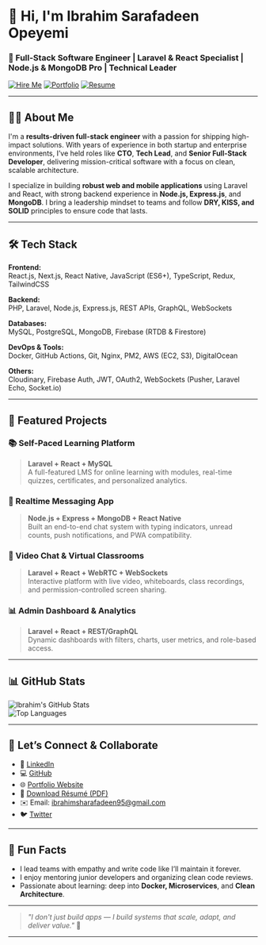 # 👋 Hi, I'm Ibrahim Sarafadeen Opeyemi

### 🚀 Full-Stack Software Engineer | Laravel & React Specialist | Node.js & MongoDB Pro | Technical Leader

[![Hire Me](https://img.shields.io/badge/Hire%20Me-LinkedIn-blue?style=for-the-badge&logo=linkedin)](http://www.linkedin.com/in/ibrahim-sarafadeen-opeyemi95/)
[![Portfolio](https://img.shields.io/badge/View%20Portfolio-Click%20Here-orange?style=for-the-badge&logo=react)](https://ibrahimyemi.netlify.app/)
[![Resume](https://img.shields.io/badge/Download%20CV-PDF-red?style=for-the-badge&logo=adobeacrobatreader)](https://your-cv-link.com/Ibrahim-Sarafadeen-CV.pdf)

---

## 👨‍💻 About Me

I'm a **results-driven full-stack engineer** with a passion for shipping high-impact solutions. With years of experience in both startup and enterprise environments, I’ve held roles like **CTO**, **Tech Lead**, and **Senior Full-Stack Developer**, delivering mission-critical software with a focus on clean, scalable architecture.

I specialize in building **robust web and mobile applications** using Laravel and React, with strong backend experience in **Node.js, Express.js**, and **MongoDB**. I bring a leadership mindset to teams and follow **DRY, KISS, and SOLID** principles to ensure code that lasts.

---

## 🛠️ Tech Stack

**Frontend:**  
React.js, Next.js, React Native, JavaScript (ES6+), TypeScript, Redux, TailwindCSS

**Backend:**  
PHP, Laravel, Node.js, Express.js, REST APIs, GraphQL, WebSockets

**Databases:**  
MySQL, PostgreSQL, MongoDB, Firebase (RTDB & Firestore)

**DevOps & Tools:**  
Docker, GitHub Actions, Git, Nginx, PM2, AWS (EC2, S3), DigitalOcean

**Others:**  
Cloudinary, Firebase Auth, JWT, OAuth2, WebSockets (Pusher, Laravel Echo, Socket.io)

---

## 🚀 Featured Projects

### 📚 Self-Paced Learning Platform
> **Laravel + React + MySQL**  
A full-featured LMS for online learning with modules, real-time quizzes, certificates, and personalized analytics.

### 💬 Realtime Messaging App
> **Node.js + Express + MongoDB + React Native**  
Built an end-to-end chat system with typing indicators, unread counts, push notifications, and PWA compatibility.

### 🎥 Video Chat & Virtual Classrooms
> **Laravel + React + WebRTC + WebSockets**  
Interactive platform with live video, whiteboards, class recordings, and permission-controlled screen sharing.

### 📊 Admin Dashboard & Analytics
> **Laravel + React + REST/GraphQL**  
Dynamic dashboards with filters, charts, user metrics, and role-based access.

---

## 📊 GitHub Stats

![Ibrahim's GitHub Stats](https://github-readme-stats.vercel.app/api?username=IbrahimYemi&show_icons=true&theme=tokyonight)  
![Top Languages](https://github-readme-stats.vercel.app/api/top-langs/?username=IbrahimYemi&layout=compact&theme=tokyonight)

---

## 🤝 Let’s Connect & Collaborate

- 💼 [LinkedIn](http://www.linkedin.com/in/ibrahim-sarafadeen-opeyemi95/)
- 💻 [GitHub](https://github.com/IbrahimYemi)
- 🌐 [Portfolio Website](https://ibrahimyemi.netlify.app/)
- 📄 [Download Résumé (PDF)](https://docs.google.com/document/d/1aWr33zXchc5H-CMmFE_8FWNrguRr5IiFcoAlBumr_WE/edit?usp=drivesdk)
- ✉️ Email: ibrahimsharafadeen95@gmail.com
- 🐦 [Twitter](https://twitter.com/sharafa224)

---

## 🧠 Fun Facts

- I lead teams with empathy and write code like I’ll maintain it forever.
- I enjoy mentoring junior developers and organizing clean code reviews.
- Passionate about learning: deep into **Docker, Microservices**, and **Clean Architecture**.

---

> _"I don't just build apps — I build systems that scale, adapt, and deliver value."_ 🚀

---
